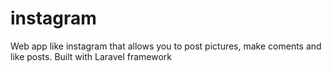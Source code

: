 # instagram
Web app like instagram that allows you to post pictures, make coments and like posts. Built with Laravel framework
